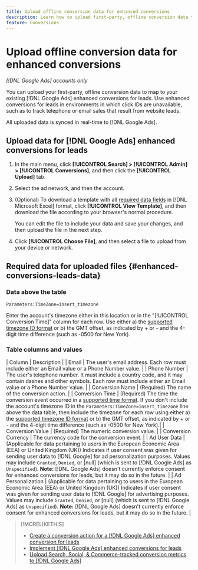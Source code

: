 ```yaml
---
title: Upload offline conversion data for enhanced conversions
description: Learn how to upload first-party, offline conversion data to map to [!DNL Google Ads] enhanced conversions for leads.
feature: Conversions
---
```

# Upload offline conversion data for enhanced conversions

*[!DNL Google Ads] accounts only*

<!-- Tweak metadata title/description and heading -->

You can upload your first-party, offline conversion data to map to your existing [!DNL Google Ads] enhanced conversions for leads. Use enhanced conversions for leads in environments in which click IDs are unavailable, such as to track telephone or email sales that result from website leads.

All uploaded data is synced in real-time to [!DNL Google Ads].

## Upload data for [!DNL Google Ads] enhanced conversions for leads

1. In the main menu, click **[!UICONTROL Search] > [!UICONTROL Admin] > [!UICONTROL Conversions]**, and then click the **[!UICONTROL Upload]** tab.

1. Select the ad network, and then the account.

1. (Optional) To download a template with all [required data fields](#enhanced-conversions-leads-data) in [!DNL Microsoft Excel] format, click **[!UICONTROL View Template]**, and then download the file according to your browser's normal procedure.

   You can edit the file to include your data and save your changes, and then upload the file in the next step.

1. Click **[!UICONTROL Choose File]**, and then select a file to upload from your device or network.

## Required data for uploaded files {#enhanced-conversions-leads-data}

### Data above the table

`Parameters:TimeZone=insert_timezone`

Enter the account's timezone either in this location or in the "[!UICONTROL Conversion Time]" column for each row. Use either a) the [supported timezone ID format](https://developers.google.com/google-ads/api/data/codes-formats#timezone_ids) or b) the GMT offset, as indicated by + or - and the 4-digit time difference (such as -0500 for New York).

### Table columns and values

| Column | Description |
| Email | The user's email address. Each row must include either an Email value or a Phone Number value. |
| Phone Number | The user's telephone number. It must include a country code, and it may contain dashes and other symbols. Each row must include either an Email value or a Phone Number value. |
| Conversion Name | (Required) The name of the conversion action. |
| Conversion Time | (Required) The time the conversion event occurred in a [supported time format](https://support.google.com/google-ads/answer/7014069#prepare_data). If you don't include the account's timezone ID in the `Parameters:TimeZone=insert_timezone` line above the data table, then include the timezone for each row using either a) the [supported timezone ID format](https://developers.google.com/google-ads/api/data/codes-formats#timezone_ids) or b) the GMT offset, as indicated by + or - and the 4-digit time difference (such as -0500 for New York).|
| Conversion Value | (Required) The numeric conversion value. |
| Conversion Currency | The currency code for the conversion event. |
| Ad User Data | (Applicable for data pertaining to users in the European Economic Area (EEA) or United Kingdom (UK)) Indicates if user consent was given for sending user data to [!DNL Google] for ad personalization purposes. Values may include `Granted`, `Denied`, or \[null\] (which is sent to [!DNL Google Ads] as `Unspecified`). **Note:** [!DNL Google Ads] doesn't currently enforce consent for enhanced conversions for leads, but it may do so in the future. |
| Ad Personalization | (Applicable for data pertaining to users in the European Economic Area (EEA) or United Kingdom (UK)) Indicates if user consent was given for sending user data to [!DNL Google] for advertising purposes. Values may include `Granted`, `Denied`, or \[null\] (which is sent to [!DNL Google Ads] as `Unspecified`). **Note:** [!DNL Google Ads] doesn't currently enforce consent for enhanced conversions for leads, but it may do so in the future. |

>[!MORELIKETHIS]
>
>* [Create a conversion action for a [!DNL Google Ads] enhanced conversion for leads](/help/search-social-commerce/admin/conversion-metrics/conversion-action-google.md)
>* [Implement [!DNL Google Ads] enhanced conversions for leads](/help/search-social-commerce/campaign-management/special-workflows/google-enhanced-conversions-leads.md)
>* [Upload Search, Social, & Commerce-tracked conversion metrics to [!DNL Google Ads]](/help/search-social-commerce/tools/conversion-metrics-upload-to-google.md)
